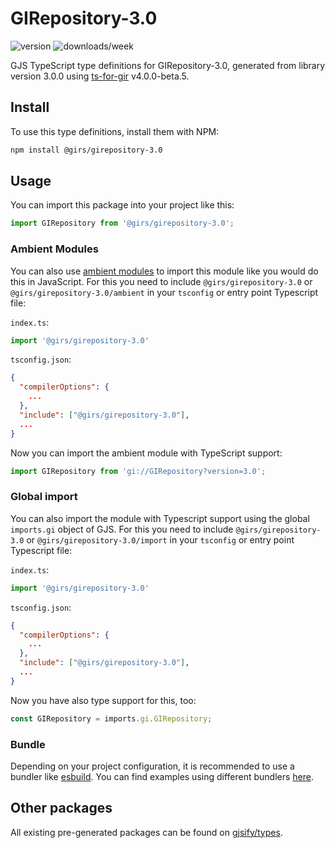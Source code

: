 
# GIRepository-3.0

![version](https://img.shields.io/npm/v/@girs/girepository-3.0)
![downloads/week](https://img.shields.io/npm/dw/@girs/girepository-3.0)


GJS TypeScript type definitions for GIRepository-3.0, generated from library version 3.0.0 using [ts-for-gir](https://github.com/gjsify/ts-for-gir) v4.0.0-beta.5.


## Install

To use this type definitions, install them with NPM:
```bash
npm install @girs/girepository-3.0
```

## Usage

You can import this package into your project like this:
```ts
import GIRepository from '@girs/girepository-3.0';
```

### Ambient Modules

You can also use [ambient modules](https://github.com/gjsify/ts-for-gir/tree/main/packages/cli#ambient-modules) to import this module like you would do this in JavaScript.
For this you need to include `@girs/girepository-3.0` or `@girs/girepository-3.0/ambient` in your `tsconfig` or entry point Typescript file:

`index.ts`:
```ts
import '@girs/girepository-3.0'
```

`tsconfig.json`:
```json
{
  "compilerOptions": {
    ...
  },
  "include": ["@girs/girepository-3.0"],
  ...
}
```

Now you can import the ambient module with TypeScript support: 

```ts
import GIRepository from 'gi://GIRepository?version=3.0';
```

### Global import

You can also import the module with Typescript support using the global `imports.gi` object of GJS.
For this you need to include `@girs/girepository-3.0` or `@girs/girepository-3.0/import` in your `tsconfig` or entry point Typescript file:

`index.ts`:
```ts
import '@girs/girepository-3.0'
```

`tsconfig.json`:
```json
{
  "compilerOptions": {
    ...
  },
  "include": ["@girs/girepository-3.0"],
  ...
}
```

Now you have also type support for this, too:

```ts
const GIRepository = imports.gi.GIRepository;
```

### Bundle

Depending on your project configuration, it is recommended to use a bundler like [esbuild](https://esbuild.github.io/). You can find examples using different bundlers [here](https://github.com/gjsify/ts-for-gir/tree/main/examples).

## Other packages

All existing pre-generated packages can be found on [gjsify/types](https://github.com/gjsify/types).

